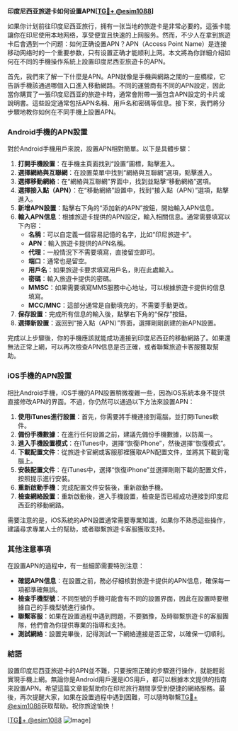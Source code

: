 **印度尼西亚旅遊卡如何设置APN[[TG💪+ @esim1088](https://t.me/s/esim1088)]**

如果你计划前往印度尼西亚旅行，拥有一张当地的旅遊卡是非常必要的。這張卡能讓你在印尼使用本地网络，享受便宜且快速的上网服务。然而，不少人在拿到旅遊卡后會遇到一个问题：如何正确设置APN？APN（Access Point Name）是连接移动网络时的一个重要参数，只有设置正确才能顺利上网。本文將為你詳細介紹如何在不同的手機操作系統上設置印度尼西亚旅遊卡的APN。

首先，我們來了解一下什麼是APN。APN就像是手機與網路之間的一座橋樑，它告訴手機該通過哪個入口進入移動網路。不同的運營商有不同的APN設定，因此當你購買了一張印度尼西亚的旅遊卡時，通常會附帶一張包含APN設定的卡片或說明書。這些設定通常包括APN名稱、用戶名和密碼等信息。接下來，我們將分步驟地教你如何在不同手機上設置APN。

### **Android手機的APN設置**

對於Android手機用戶來說，設置APN相對簡單。以下是具體步驟：

1. **打開手機設置**：在手機主頁面找到“設置”圖標，點擊進入。
2. **選擇網絡與互聯網**：在設置菜單中找到“網絡與互聯網”選項，點擊進入。
3. **選擇移動網絡**：在“網絡與互聯網”界面中，找到並點擊“移動網絡”選項。
4. **選擇接入點（APN）**：在“移動網絡”設置中，找到“接入點（APN）”選項，點擊進入。
5. **新增APN設置**：點擊右下角的“添加新的APN”按鈕，開始輸入APN信息。
6. **輸入APN信息**：根據旅遊卡提供的APN設定，輸入相關信息。通常需要填寫以下內容：
   - **名稱**：可以自定義一個容易記憶的名字，比如“印尼旅遊卡”。
   - **APN**：輸入旅遊卡提供的APN名稱。
   - **代理**：一般情況下不需要填寫，直接留空即可。
   - **端口**：通常也是留空。
   - **用戶名**：如果旅遊卡要求填寫用戶名，則在此處輸入。
   - **密碼**：輸入旅遊卡提供的密碼。
   - **MMSC**：如果需要填寫MMS服務中心地址，可以根據旅遊卡提供的信息填寫。
   - **MCC/MNC**：這部分通常是自動填充的，不需要手動更改。
7. **保存設置**：完成所有信息的輸入後，點擊右下角的“保存”按鈕。
8. **選擇新設置**：返回到“接入點（APN）”界面，選擇剛剛創建的新APN設置。

完成以上步驟後，你的手機應該就能成功連接到印度尼西亚的移動網路了。如果還無法正常上網，可以再次檢查APN信息是否正確，或者聯繫旅遊卡客服獲取幫助。

### **iOS手機的APN設置**

相比Android手機，iOS手機的APN設置稍微複雜一些，因為iOS系統本身不提供直接修改APN的界面。不過，你仍然可以通過以下方法來設置APN：

1. **使用iTunes進行設置**：首先，你需要將手機連接到電腦，並打開iTunes軟件。
2. **備份手機數據**：在進行任何設置之前，建議先備份手機數據，以防萬一。
3. **進入手機設置模式**：在iTunes中，選擇“恢復iPhone”，然後選擇“恢復模式”。
4. **下載配置文件**：從旅遊卡官網或客服那裡獲取APN配置文件，並將其下載到電腦上。
5. **安裝配置文件**：在iTunes中，選擇“恢復iPhone”並選擇剛剛下載的配置文件，按照提示進行安裝。
6. **重新啟動手機**：完成配置文件安裝後，重新啟動手機。
7. **檢查網絡設置**：重新啟動後，進入手機設置，檢查是否已經成功連接到印度尼西亚的移動網路。

需要注意的是，iOS系統的APN設置通常需要專業知識，如果你不熟悉這些操作，建議尋求專業人士的幫助，或者聯繫旅遊卡客服獲取支持。

### **其他注意事項**

在設置APN的過程中，有一些細節需要特別注意：

- **確認APN信息**：在設置之前，務必仔細核對旅遊卡提供的APN信息，確保每一項都準確無誤。
- **檢查手機型號**：不同型號的手機可能會有不同的設置界面，因此在設置時要根據自己的手機型號進行操作。
- **聯繫客服**：如果在設置過程中遇到問題，不要猶豫，及時聯繫旅遊卡的客服團隊，他們會為你提供專業的指導和支持。
- **測試網絡**：設置完畢後，記得測試一下網絡連接是否正常，以確保一切順利。

### **結語**

設置印度尼西亚旅遊卡的APN並不難，只要按照正確的步驟進行操作，就能輕鬆實現手機上網。無論你是Android用戶還是iOS用戶，都可以根據本文提供的指南來設置APN。希望這篇文章能幫助你在印尼旅行期間享受到便捷的網絡服務。最後，再次提醒大家，如果在設置過程中遇到困難，可以隨時聯繫[TG💪+ @esim1088](https://t.me/s/esim1088)获取帮助。祝你旅途愉快！

[[TG💪+ @esim1088](https://t.me/s/esim1088) ![Image](https://i.postimg.cc/4NQfJmqS/Snipaste-2025-05-13-00-14-12.png)]